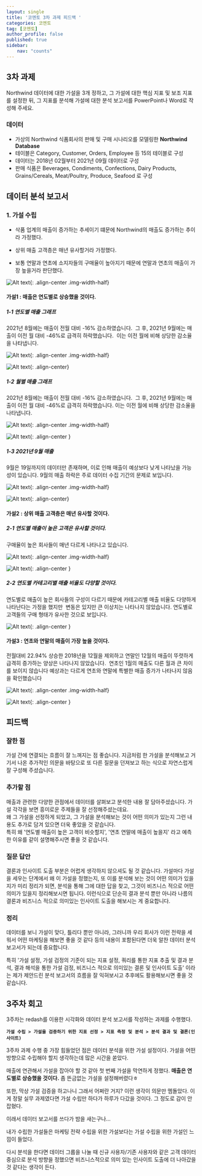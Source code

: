 ```yaml
---
layout: single
title: '코멘토 3차 과제 피드백 '
categories: 코멘토
tag: [코멘토]
author_profile: false
published: true
sidebar:
    nav: "counts"
---
```


## 3차 과제  

Northwind 데이터에 대한 가설을 3개 정하고, 그 가설에 대한 핵심 지표 및 보조 지표를 설정한 뒤, 그 지표를 분석해 가설에 대한 분석 보고서를 PowerPoint나 Word로 작성해 주세요. 

### 데이터 
- 가상의 Northwind 식품회사의 판매 및 구매 시나리오를 모델링한 **Northwind Database**
- 테이블은 Category, Customer, Orders, Employee 등 15의 테이블로 구성 
- 데이터는 2018년 02월부터 2021년 09월 데이터로 구성 
- 판매 식품은 Beverages, Condiments, Confections, Dairy Products, Grains/Cereals, Meat/Poultry, Produce, Seafood 로 구성 


## 데이터 분석 보고서
### 1. 가설 수립

- 삭품 업계의 매출이 증가하는 추세이기 떄문에 Northwind의 매출도 증가하는 추이라 가정했다. 

- 상위 매출 고객층은 매년 유사할거라 가정했다. 

- 보통 연말과 연초에 소지자들의 구매율이 높아지기 때문에 연말과 연초의 매출이 가장 높을거라 판단했다. 

![Alt text]({{site.url}}/images/2023-12-23-hypothesis-feedback/hypothesis.png){: .align-center .img-width-half} 

#### 가설1 : 매출은 연도별로 상승했을 것이다.
##### 1-1 연도별 매출 그래프 

2021년 8월에는 매출이 전월 대비 -16% 감소하였습니다. 
그 후, 2021년 9월에는 매출이 이전 월 대비 -46%로 급격히 하락했습니다.
 이는 이전 월에 비해 상당한 감소율을 나타냅니다.

![Alt text]({{site.url}}/images/2023-12-23-hypothesis-feedback/year_graph_title.png){: .align-center .img-width-half} 

![Alt text]({{site.url}}/images/2023-12-23-hypothesis-feedback/h1_img.png){: .align-center} 

##### 1-2 월별 매출 그래프 

2021년 8월에는 매출이 전월 대비 -16% 감소하였습니다. 
그 후, 2021년 9월에는 매출이 이전 월 대비 -46%로 급격히 하락했습니다. 이는 이전 월에 비해 상당한 감소율을 나타냅니다.

![Alt text]({{site.url}}/images/2023-12-23-hypothesis-feedback/month_graph_title.png){: .align-center .img-width-half} 

![Alt text]({{site.url}}/images/2023-12-23-hypothesis-feedback/month_sales.png){: .align-center } 

##### 1-3 2021년 9월 매출 
9월은 19일까지의 데이터만 존재하며, 이로 인해 매출이 예상보다 낮게 나타났을 가능성이 있습니다. 9월의 매출 하락은 주로 데이터 수집 기간의 문제로 보입니다.

![Alt text]({{site.url}}/images/2023-12-23-hypothesis-feedback/sep_title.png){: .align-center .img-width-half} 

![Alt text]({{site.url}}/images/2023-12-23-hypothesis-feedback/sep_sales.png){: .align-center} 

#### 가설2 : 상위 매출 고객층은 매년 유사할 것이다.
##### 2-1 연도별 매출이 높은 고객은 유사할 것이다.
구매율이 높은 회사들이 매년 다르게 나타나고 있습니다. 

![Alt text]({{site.url}}/images/2023-12-23-hypothesis-feedback/customer_title.png){: .align-center .img-width-half} 

![Alt text]({{site.url}}/images/2023-12-23-hypothesis-feedback/customer_graph.png){: .align-center } 

##### 2-2 연도별 카테고리별 매출 비율도 다양할 것이다.

연도별로 매출이 높은 회사들의 구성이 다르기 때문에 카테고리별 매출 비율도 다양하게 나타난다는 가정을 했지만 
변동은 있지만 큰 이상치는 나타나지 않았습니다.
연도별로 고객들의 구매 형태가 유사한 것으로 보입니다.

![Alt text]({{site.url}}/images/2023-12-23-hypothesis-feedback/category_graph.png){: .align-center } 

#### 가설3 : 연초와 연말의 매출이 가장 높을 것이다.

전월대비 22.94% 상승한 2018년을 12월을 제외하고 연말인 12월의 매출이 뚜렷하게 급격히 증가하는 양상은 나타나지 않았습니다. 
연초인 1월의 매출도 다른 월과 큰 차이를 보이지 않습니다
예상과는 다르게 연초와 연말에 특별한 매출 증가가 나타나지 않음을 확인했습니다

![Alt text]({{site.url}}/images/2023-12-23-hypothesis-feedback/h3_title.png){: .align-center .img-width-half} 

![Alt text]({{site.url}}/images/2023-12-23-hypothesis-feedback/h3_img.png){: .align-center } 


## 피드백
### 잘한 점 
가설 간에 연결되는 흐름이 잘 느껴지는 점 좋습니다. 지금처럼 한 가설을 분석해보고 거기서 나온 추가적인 의문을 바탕으로 또 다른 질문을 던져보고 하는 식으로 자연스럽게 잘 구성해 주셨습니다.

### 추가할 점 
매출과 관련한 다양한 관점에서 데이터를 살펴보고 분석한 내용 잘 담아주셨습니다. 가설 각각을 보면 흥미로운 주제들을 잘 선정해주셨는데요. <br>
왜 그 가설을 선정하게 되었고, 그 가설을 분석해보는 것이 어떤 의미가 있는지 그런 내용도 추가로 담겨 있으면 더욱 좋았을 것 같습니다. <br>
특히 왜 '연도별 매출이 높은 고객이 비슷할지', '연초 연말에 매출이 높을지' 라고 예측한 이유를 같이 설명해주시면 좋을 것 같습니다.

### 질문 답안  
결론과 인사이트 도출 부분은 어렵게 생각하지 않으셔도 될 것 같습니다. 가설마다 가설을 세우는 단계에서 왜 이 가설을 정했는지, 또 이를 분석해 보는 것이 어떤 의미가 있을지가 미리 정리가 되면, 분석을 통해 그에 대한 답을 찾고, 그것이 비즈니스 적으로 어떤 의미가 있을지 정리해보시면 됩니다. 이런식으로 단순히 결과 분석 뿐만 아니라 나름의 결론과 비즈니스 적으로 의미있는 인사이트 도출을 해보시는 게 중요합니다.

### 정리
데이터를 보니 가설이 맞다, 틀리다 뿐만 아니라, 그러니까 우리 회사가 이런 전략을 세워서 어떤 마케팅을 해보면 좋을 것 같다 등의 내용이 포함된다면 더욱 알찬 데이터 분석 보고서가 되는데 중요합니다. <br>

특히 '가설 설정, 가설 검정의 기준이 되는 지표 설정, 쿼리를 통한 지표 추출 및 결과 분석, 결과 해석을 통한 가설 검정, 비즈니스 적으로 의미있는 결론 및 인사이트 도출' 이라는 제가 제안드린 분석 보고서의 흐름을 잘 익혀보시고 추후에도 활용해보시면 좋을 것 같습니다.

## 3주차 회고 

3주차는 redash를 이용한 시각화와 데이터 분석 보고서를 작성하는 과제를 수행했다.

**`가설 수립 > 가설을 검증하기 위한 지표 선정 > 지표 측정 및 분석 > 분석 결과 및 결론(인사이트)`**

3주차 과제 수행 중 가장 힘들었던 점은 데이터 분석을 위한 가설 설정이다. 가설을 어떤 방향으로 수립해야 할지 생각하는데 많은 시간을 쏟았다.

매출에 연관해서 가설을 잡아야 할 것 같아 첫 번째 가설을 막연하게 정했다. **매출은 연도별로 상승했을 것이다.** 좀 뜬금없는 가설을 설정해버렸다ㅎ

또한, 막상 가설 검증을 하고나니 그래서 어쩌란 거지? 이런 생각이 의문만 멤돌았다. 이게 정말 실무 과제였다면 가설 수립만 하다가 하루가 다갔을 것이다. 그 정도로 감이 안 잡혔다.

이래서 데이터 보고서를 쓰다가 밤을 새는구나...

내가 수립한 가설들은 마케팅 전략 수립을 위한 가설보다는 가설 수립을 위한 가설인 느낌이 들었다.

다시 분석을 한다면 데이터 그룹을 나눌 때 신규 사용자/기존 사용자와 같은 고객 데이터 중심으로 분석 방향을 정했으면 비즈니스적으로 의미 있는 인사이트 도출에 더 나아갔을 것 같다는 생각이 든다.